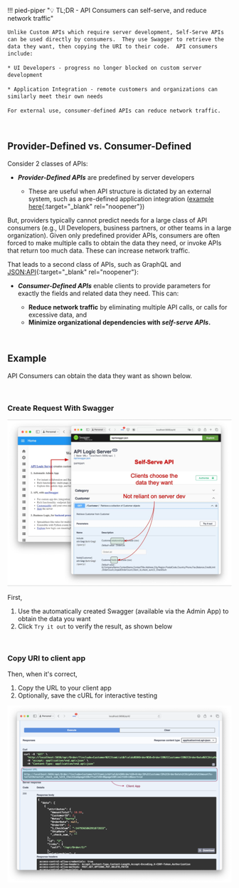 !!! pied-piper ":bulb: TL;DR - API Consumers can self-serve, and reduce network traffic"

    Unlike Custom APIs which require server development, Self-Serve APIs can be used directly by consumers.  They use Swagger to retrieve the data they want, then copying the URI to their code.  API consumers include:

    * UI Developers - progress no longer blocked on custom server development

    * Application Integration - remote customers and organizations can similarly meet their own needs

    For external use, consumer-defined APIs can reduce network traffic.

&nbsp;

## Provider-Defined vs. Consumer-Defined

Consider 2 classes of APIs:

* ***Provider-Defined APIs*** are predefined by server developers

    *  These are useful when API structure is dictated by an external system, such as a pre-defined application integration ([example here](Sample-Integration.md){:target="_blank" rel="noopener"})

But, providers typically cannot predict needs for a large class of API consumers (e.g., UI Developers, business partners, or other teams in a large organization).   Given only predefined provider APIs, consumers are often forced to make multiple calls to obtain the data they need, or invoke APIs that return too much data.  These can increase network traffic.

That leads to a second class of APIs, such as GraphQL and [JSON:API](https://jsonapi.org){:target="_blank" rel="noopener"}:

* ***Consumer-Defined APIs*** enable clients to provide parameters for exactly the fields and related data they need.  This can:

    * __Reduce network traffic__ by eliminating multiple API calls, or calls for excessive data, and
    * __Minimize organizational dependencies with _self-serve APIs_.__

&nbsp;

## Example

API Consumers can obtain the data they want as shown below.

&nbsp;

### Create Request With Swagger

![Create Request](images/integration/api-swagger.jpeg)

First,

1. Use the automatically created Swagger (available via the Admin App) to obtain the data you want
2. Click `Try it out` to verify the result, as shown below

&nbsp;

### Copy URI to client app

Then, when it's correct,

1. Copy the URL to your client app
2. Optionally, save the cURL for interactive testing

![Copy URI to client app](images/api/swagger-copy-uri.png)

